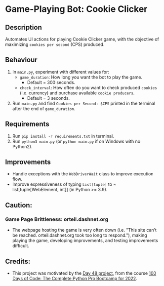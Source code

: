 # Game-Playing Bot: Cookie Clicker 

## Description
Automates UI actions for playing Cookie Clicker game, with the objective of maximizing `cookies per second` (CPS) produced.

## Behaviour
1. In `main.py`, experiment with different values for:
    * `game_duration`: How long you want the bot to play the game. 
        * Default = 300 seconds.
    * `check_interval`: How often do you want to check produced `cookies` (i.e. currency) and purchase available `cookie producers`. 
        * Default = 3 seconds.
2. Run `main.py` and find `Cookies per Second: $CPS` printed in the terminal after the end of `game_duration`.

## Requirements
1. Run `pip install -r requirements.txt` in terminal.
5. Run `python3 main.py` (or `python main.py` if on Windows with no Python2).

## Improvements
* Handle exceptions with the `WebDriverWait` class to improve execution flow.
* Improve expressiveness of typing `List[tuple]` to ~ list[tuple[WebElement, int]] (in Python >= 3.9).

## Caution:
### Game Page Brittleness: orteil.dashnet.org
* The webpage hosting the game is very often down (i.e. "This site can’t be reached. orteil.dashnet.org took too long to respond."), making playing the game, developing improvements, and testing improvements difficult.

## Credits:
- This project was motivated by the [Day 48 project](https://www.udemy.com/course/100-days-of-code/learn/lecture/21785294#questions/17098568), from the course [100 Days of Code: The Complete Python Pro Bootcamp for 2022](https://www.udemy.com/course/100-days-of-code/learn/).
